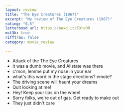 ```yaml
---
layout: review
title: "The Eye Creatures (1967)"
excerpt: "My review of The Eye Creatures (1967)"
rating: "0.5"
letterboxd_url: https://boxd.it/53rvOR
mst3k: true
rifftrax: false
category: movie_review

---
```


* Attack of the The Eye Creatures
* it was a dumb movie, and Allstate was there
* c'mon, lemme put my nose in your ear
* what's this word in the stage directions? emote?
* The driving scene will haunt your dreams
* Quit looking at me!
* Hey! Keep your lips on the wheel
* Sorry folks, we're out of gas. Get ready to make out
* They just didn't care